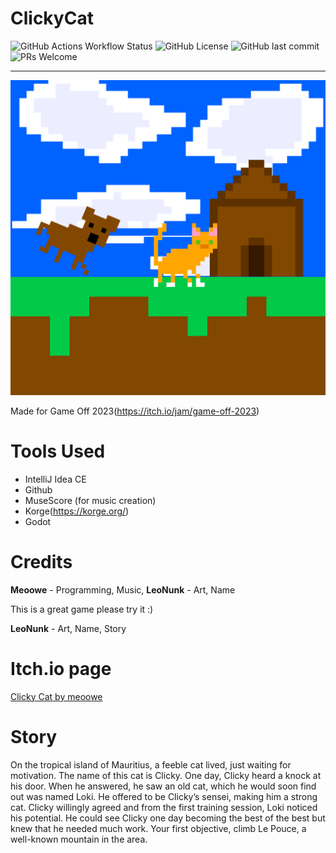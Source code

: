 # ClickyCat
<div align="centre">
  
  ![GitHub Actions Workflow Status](https://img.shields.io/github/actions/workflow/status/meoowe/ClickyCat/export.yml?style=for-the-badge)
  ![GitHub License](https://img.shields.io/github/license/meoowe/ClickyCat?style=for-the-badge)
  ![GitHub last commit](https://img.shields.io/github/last-commit/meoowe/ClickyCat?style=for-the-badge)
  ![PRs Welcome](https://img.shields.io/badge/PRs-welcome-brightgreen.svg?style=for-the-badge)
  
</div>

---------------------------------------------------------------------------------------------------------------------------------

![Screenshot](icon.PNG)

Made for Game Off 2023(https://itch.io/jam/game-off-2023) 
# Tools Used
- IntelliJ Idea CE
- Github
- MuseScore (for music creation)
- Korge(https://korge.org/)
- Godot
  

# Credits
**Meoowe** - Programming, Music,
**LeoNunk** - Art, Name

This is a great game please try it :)

**LeoNunk** - Art, Name, Story

# Itch.io page
<a href="https://meoowe.itch.io/clicky-cat">Clicky Cat by meoowe</a>


# Story
On the tropical island of Mauritius, a feeble cat lived, just waiting for motivation. The name of this cat is Clicky. One day, Clicky heard a knock at his door. When he answered, he saw an old cat, which he would soon find out was named Loki. He offered to be Clicky’s sensei, making him a strong cat. Clicky willingly agreed and from the first training session, Loki noticed his potential. He could see Clicky one day becoming the best of the best but knew that he needed much work. Your first objective, climb Le Pouce, a well-known mountain in the area.
